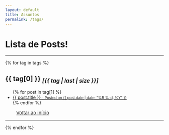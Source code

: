 ```yaml
---
layout: default
title: Assuntos
permalink: /tags/
---
```

# Lista de Posts!
<!-- I follow the file from cloudoftags file of my github(https://github.com/hyunyoung2/hyunyoung2.github.io/blob/master/cloudoftags.html)-->
<!-- this code from https://github.com/codinfox/codinfox-lanyon/blob/dev/blog/categories.html-->
  <div class="page"> 
  <!-- 
     <ul class="taxonomy__index">
    {% assign tags = site.tags | sort %}
    {% for tag in tags %}
      <h4><a href="#{{ tag[0] | slugify }}">
        <strong>{{ tag[0] }} </strong><span class="taxonomy__count">({{ tag | last | size }})</span>
    </a>  </h4>
    {% endfor %}
    </ul>
    -->
 <!--  </div>-->
  <hr/> <!-- margin-top and margin-bottom in main.css -->
  <!-- <div class="post-preview">--> <!--post-preview -->
    {% for tag in tags %} <!-- style="padding-top: 70px;" is used to deal with nav-custom bar -->
      <h2 id="{{ tag[0] | slugify }}"> {{ tag[0] }}  <i><sub>[{{ tag | last | size }}]</sub></i></h2> <!-- I added new class -->
      <ul> <!-- post-subtitle -->
        {% for post in tag[1] %}
          <a href="{{ site.baseurl }}{{ post.url }}">
        <li>
          {{ post.title }}
        <small class="post-meta" style="color: #313131;"> - Posted on {{ post.date | date: "%B %-d, %Y" }}</small>
        </li>
        </a>
        {% endfor %}
      </ul>
        <a href="#top" class="btn btn-default" style="font-size: 15px; padding: 0px 5px; margin-left: 30px">
          <span class="fa fa-refresh" aria-hidden="true"></span> Voltar ao início
        </a> 
        <hr/>
    {% endfor %}
  </div>